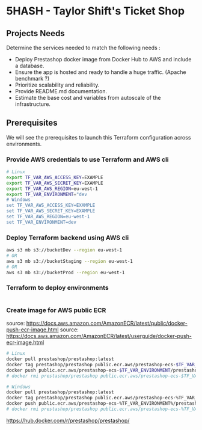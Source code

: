 # 5HASH - Taylor Shift's Ticket Shop

## Projects Needs

Determine the services needed to match the following needs :

- Deploy Prestashop docker image from Docker Hub to AWS and include a database.
- Ensure the app is hosted and ready to handle a huge traffic. (Apache benchmark ?)
- Prioritize scalability and reliability.
- Provide README.md documentation.
- Estimate the base cost and variables from autoscale of the infrastructure.

## Prerequisites

We will see the prerequisites to launch this Terraform configuration across environments.

### Provide AWS credentials to use Terraform and AWS cli

```bash
# Linux
export TF_VAR_AWS_ACCESS_KEY=EXAMPLE
export TF_VAR_AWS_SECRET_KEY=EXAMPLE
export TF_VAR_AWS_REGION=eu-west-1
export TF_VAR_ENVIRONMENT="dev
# Windows
set TF_VAR_AWS_ACCESS_KEY=EXAMPLE
set TF_VAR_AWS_SECRET_KEY=EXAMPLE
set TF_VAR_AWS_REGION=eu-west-1
set TF_VAR_ENVIRONMENT=dev
```

### Deploy Terraform backend using AWS cli

```bash
aws s3 mb s3://bucketDev --region eu-west-1
# OR
aws s3 mb s3://bucketStaging --region eu-west-1
# OR
aws s3 mb s3://bucketProd --region eu-west-1
```

### Terraform to deploy environments
 
```bash
```

### Create image for AWS public ECR

source: https://docs.aws.amazon.com/AmazonECR/latest/public/docker-push-ecr-image.html
source: https://docs.aws.amazon.com/AmazonECR/latest/userguide/docker-push-ecr-image.html 
```bash
# Linux
docker pull prestashop/prestashop:latest
docker tag prestashop/prestashop public.ecr.aws/prestashop-ecs-$TF_VAR_ENVIRONMENT/prestashop:aws-latest
docker push public.ecr.aws/prestashop-ecs-$TF_VAR_ENVIRONMENT/prestashop:aws-latest
# docker rmi prestashop/prestashop public.ecr.aws/prestashop-ecs-$TF_VAR_ENVIRONMENT/prestashop:aws-latest

# Windows
docker pull prestashop/prestashop:latest
docker tag prestashop/prestashop public.ecr.aws/prestashop-ecs-%TF_VAR_ENVIRONMENT%/prestashop:aws-latest
docker push public.ecr.aws/prestashop-ecs-%TF_VAR_ENVIRONMENT%/prestashop:aws-latest
# docker rmi prestashop/prestashop public.ecr.aws/prestashop-ecs-%TF_VAR_ENVIRONMENT%/prestashop:aws-latest
```

<ec2-autoscale-group->

https://hub.docker.com/r/prestashop/prestashop/